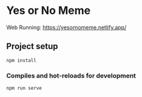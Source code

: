 # Yes or No Meme

Web Running: https://yesornomeme.netlify.app/

## Project setup
```
npm install
```

### Compiles and hot-reloads for development
```
npm run serve
```
